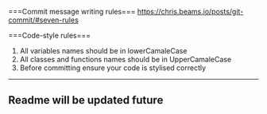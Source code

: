 ===Commit message writing rules===
https://chris.beams.io/posts/git-commit/#seven-rules

===Code-style rules===
1. All variables names should be in lowerCamaleCase
2. All classes and functions names should be in UpperCamaleCase
3. Before committing ensure your code is stylised correctly 


----------------------------------------
Readme will be updated future
----------------------------------------
